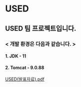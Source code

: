 # USED

## USED 팀 프로젝트입니다.

### < 개발 환경은 다음과 같습니다. >

#### 1. JDK - 11
#### 2. Tomcat - 9.0.88

[USED(발표자료).pdf](https://github.com/user-attachments/files/15797766/USED.pdf)
